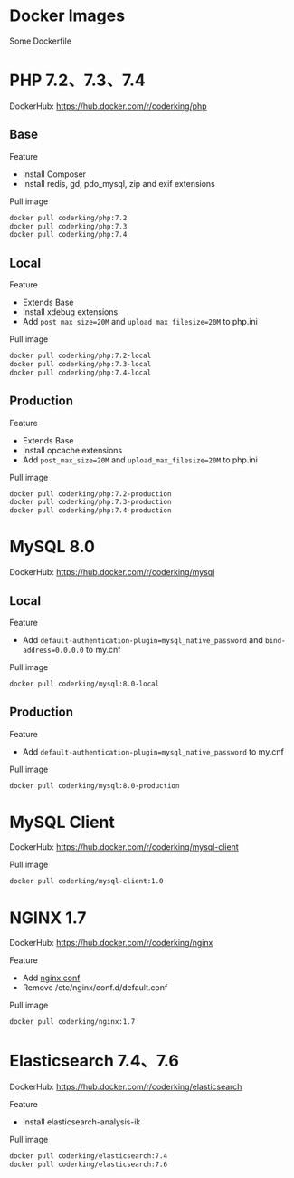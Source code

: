 # Docker Images
Some Dockerfile

# PHP 7.2、7.3、7.4
DockerHub: https://hub.docker.com/r/coderking/php
## Base
Feature
- Install Composer
- Install redis, gd, pdo_mysql, zip and exif extensions

Pull image
```bash
docker pull coderking/php:7.2
docker pull coderking/php:7.3
docker pull coderking/php:7.4
```

## Local
Feature
- Extends Base
- Install xdebug extensions
- Add `post_max_size=20M` and `upload_max_filesize=20M` to php.ini

Pull image
```bash
docker pull coderking/php:7.2-local
docker pull coderking/php:7.3-local
docker pull coderking/php:7.4-local
```

## Production
Feature
- Extends Base
- Install opcache extensions
- Add `post_max_size=20M` and `upload_max_filesize=20M` to php.ini

Pull image
```bash
docker pull coderking/php:7.2-production
docker pull coderking/php:7.3-production
docker pull coderking/php:7.4-production
```

# MySQL 8.0
DockerHub: https://hub.docker.com/r/coderking/mysql
## Local
Feature
- Add `default-authentication-plugin=mysql_native_password` and `bind-address=0.0.0.0` to my.cnf

Pull image
```bash
docker pull coderking/mysql:8.0-local
```

## Production
Feature
- Add `default-authentication-plugin=mysql_native_password` to my.cnf

Pull image
```bash
docker pull coderking/mysql:8.0-production
```
# MySQL Client
DockerHub: https://hub.docker.com/r/coderking/mysql-client

Pull image
```bash
docker pull coderking/mysql-client:1.0
```

# NGINX 1.7
DockerHub: https://hub.docker.com/r/coderking/nginx

Feature
- Add [nginx.conf](./nginx/1.7/conf/nginx.conf)
- Remove /etc/nginx/conf.d/default.conf

Pull image
```bash
docker pull coderking/nginx:1.7
```

# Elasticsearch 7.4、7.6
DockerHub: https://hub.docker.com/r/coderking/elasticsearch

Feature
- Install elasticsearch-analysis-ik

Pull image
```bash
docker pull coderking/elasticsearch:7.4
docker pull coderking/elasticsearch:7.6
```
